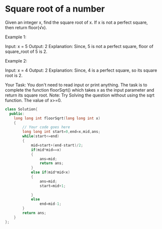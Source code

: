 
# Square root of a number
Given an integer x, find the square root of x. If x is not a perfect square, then return floor(√x).

Example 1:

Input:
x = 5
Output: 2
Explanation: Since, 5 is not a perfect 
square, floor of square_root of 5 is 2.

Example 2:

Input:
x = 4
Output: 2
Explanation: Since, 4 is a perfect 
square, so its square root is 2.

 

Your Task:
You don't need to read input or print anything. The task is to complete the function floorSqrt() which takes x as the input parameter and return its square root.
Note: Try Solving the question without using the sqrt function. The value of x>=0.

```c++
class Solution{
  public:
    long long int floorSqrt(long long int x) 
    {
        // Your code goes here   
        long long int start=0,end=x,mid,ans;
        while(start<=end)
        {
            mid=start+(end-start)/2;
            if(mid*mid==x)
            {
                ans=mid;
                return ans;
            }
            else if(mid*mid<x)
            {
                ans=mid;
                start=mid+1;
                
            }
            else
                end=mid-1;
        }
        return ans;
    }
};
```
